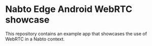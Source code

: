# Nabto Edge Android WebRTC showcase
This repository contains an example app that showcases the use of WebRTC in a Nabto context.
